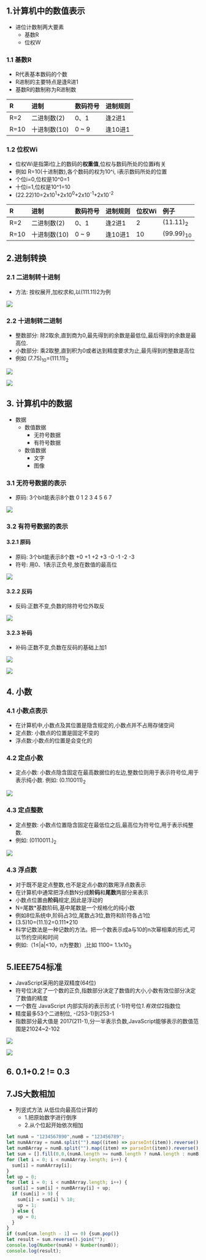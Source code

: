  ## 1.计算机中的数值表示 

* 进位计数制两大要素
  * 基数R
  * 位权W

 ### 1.1 基数R 

* R代表基本数码的个数
* R进制的主要特点是逢R进1
* 基数R的数制称为R进制数

|R|进制|数码符号|进制规则|
|:---|:---|:---|:---|
|R=2|二进制数(2)|0、1|逢2进1|
|R=10|十进制数(10)|0 ~ 9|逢10进1|

 ### 1.2 位权Wi 

* 位权Wi是指第i位上的数码的**权重值**,位权与数码所处的位置**i**有关
* 例如 R=10(十进制数),各个数码的权为10^i, i表示数码所处的位置
* 个位i=0,位权是10^0=1
* 十位i=1,位权是10^1=10
* (22.22)10=2x10<sup>1</sup>+2x10<sup>0</sup>+2x10<sup>\-1</sup>+2x10<sup>\-2</sup>

|R|进制|数码符号|进制规则|位权Wi|例子|
|:---|:---|:---|:---|:---|:---|
|R=2|二进制数(2)|0、1|逢2进1|2|(11.11)<sub>2</sub>|
|R=10|十进制数(10)|0 ~ 9|逢10进1|10|(99.99)<sub>10</sub>|

 ## 2.进制转换 

 ### 2.1 二进制转十进制 

* 方法: 按权展开,加权求和,以(111.11)2为例

![](http://img.zhufengpeixun.cn/1.2to10.gif)

 ### 2.2 十进制转二进制 

* 整数部分: 除2取余,直到商为0,最先得到的余数是最低位,最后得到的余数是最高位.
* 小数部分: 乘2取整,直到积为0或者达到精度要求为止,最先得到的整数是高位
* 例如 (7.75)<sub>10</sub>\=(111.11)<sub>2</sub>

![](http://img.zhufengpeixun.cn/2to10zheng.gif)

![](http://img.zhufengpeixun.cn/2to10xiaoshu.gif)

 ## 3\. 计算机中的数据 

* 数据
  * 数值数据
    * 无符号数据
    * 有符号数据
  * 数值数据
    * 文字
    * 图像

 ### 3.1 无符号数据的表示 

* 原码: 3个bit能表示8个数 0 1 2 3 4 5 6 7

![](http://img.zhufengpeixun.cn/unsigned.gif)

 ### 3.2 有符号数据的表示 

 #### 3.2.1 原码 

* 原码: 3个bit能表示8个数 +0 +1 +2 +3 -0 -1 -2 -3
* 符号: 用0、1表示正负号,放在数值的最高位

![](http://img.zhufengpeixun.cn/originalcode.gif)

 #### 3.2.2 反码 

* 反码:正数不变,负数的除符号位外取反

![](http://img.zhufengpeixun.cn/completation.gif)

 #### 3.2.3 补码 

* 补码:正数不变,负数在反码的基础上加1

![](http://img.zhufengpeixun.cn/bumacunzai.png)

![](http://img.zhufengpeixun.cn/transfromnetoim.png)

 ## 4\. 小数 

 ### 4.1 小数点表示 

* 在计算机中,小数点及其位置是隐含规定的,小数点并不占用存储空间
* 定点数: 小数点的位置是固定不变的
* 浮点数:小数点的位置是会变化的

 ### 4.2 定点小数 

* 定点小数: 小数点隐含固定在最高数据位的左边,整数位则用于表示符号位,用于表示纯小数. 例如: (0.110011)<sub>2</sub>

![](http://img.zhufengpeixun.cn/dingdianxiaoshu.png)

 ### 4.3 定点整数 

* 定点整数: 小数点位置隐含固定在最低位之后,最高位为符号位,用于表示纯整数.
* 例如: (0110011.)<sub>2</sub>

![](http://img.zhufengpeixun.cn/dingdiaozhengshu.png)

 ### 4.3 浮点数 

* 对于既不是定点整数,也不是定点小数的数用浮点数表示
* 在计算机中通常把浮点数N分成**阶码**和**尾数**两部分来表示
* 小数点位置由**阶码**规定,因此是浮动的
* N=尾数\*基数阶码,基中尾数是一个规格化的纯小数
* 例如8位系统中,阶码占3位,尾数占3位,数符和阶符各占1位
* (3.5)10=(11.1)2=0.111\*210
* 科学记数法是一种记数的方法。把一个数表示成a与10的n次幂相乘的形式,可以节约空间和时间
* 例如:（1≤|a|<10，n为整数）,比如 1100= 1.1x10<sub>3</sub>

 ## 5.IEEE754标准 

* JavaScript采用的是双精度(64位)
* 符号位决定了一个数的正负,指数部分决定了数值的大小,小数有效位部分决定了数值的精度
* 一个数在 JavaScript 内部实际的表示形式 (-1)符号位*1.有效位*2指数位
* 精度最多53个二进制位, -(253-1)到253-1
* 指数部分最大值是 2017(211-1),分一半表示负数,JavaScript能够表示的数值范围是21024~2-102

![](http://img.zhufengpeixun.cn/float1.png)

![](http://img.zhufengpeixun.cn/float2.png)

 ## 6\. 0.1+0.2 != 0.3 

 ## 7.JS大数相加 

* 列竖式方法 从低位向最高位计算的
  * 1.把原始数字进行倒序
  * 2.从个位起开始依次相加

```javascript
let numA = "1234567890",numB = "123456789";
let numAArray = numA.split("").map((item) => parseInt(item)).reverse();
let numBArray = numB.split("").map((item) => parseInt(item)).reverse();
let sum = [].fill(0,0,(numA.length >= numB.length ? numA.length : numB.length) + 1);
for (let i = 0; i < numAArray.length; i++) {
  sum[i] = numAArray[i];
}
let up = 0;
for (let i = 0; i < numBArray.length; i++) {
  sum[i] = sum[i] + numBArray[i] + up;
  if (sum[i] > 9) {
    sum[i] = sum[i] % 10;
    up = 1;
  } else {
    up = 0;
  }
}
if (sum[sum.length - 1] == 0) {sum.pop()}
let result = sum.reverse().join("");
console.log(Number(numA) + Number(numB));
console.log(result);
```
